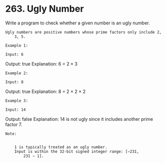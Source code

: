 # 263. Ugly Number

Write a program to check whether a given number is an ugly number.

    Ugly numbers are positive numbers whose prime factors only include 2,
        3, 5.

    Example 1:

    Input: 6
Output: true
Explanation: 6 = 2 × 3

    Example 2:

    Input: 8
Output: true
Explanation: 8 = 2 × 2 × 2

    Example 3:

    Input: 14
Output: false
Explanation: 14 is not ugly since it includes another prime factor 7.

    Note:

    
        1 is typically treated as an ugly number.
        Input is within the 32-bit signed integer range: [−231, 
            231 − 1].